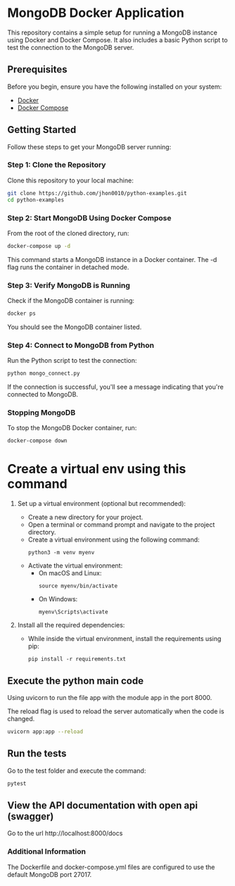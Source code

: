 # MongoDB Docker Application

This repository contains a simple setup for running a MongoDB instance using Docker and Docker Compose. It also includes a basic Python script to test the connection to the MongoDB server.

## Prerequisites

Before you begin, ensure you have the following installed on your system:
- [Docker](https://www.docker.com/products/docker-desktop)
- [Docker Compose](https://docs.docker.com/compose/install/)

## Getting Started

Follow these steps to get your MongoDB server running:

### Step 1: Clone the Repository

Clone this repository to your local machine:

```bash
git clone https://github.com/jhon0010/python-examples.git
cd python-examples
```

### Step 2: Start MongoDB Using Docker Compose
From the root of the cloned directory, run:

```bash
docker-compose up -d
```

This command starts a MongoDB instance in a Docker container. The -d flag runs the container in detached mode.

### Step 3: Verify MongoDB is Running
Check if the MongoDB container is running:

```bash
docker ps
```

You should see the MongoDB container listed.

### Step 4: Connect to MongoDB from Python
Run the Python script to test the connection:

```bash
python mongo_connect.py
```
If the connection is successful, you'll see a message indicating that you're connected to MongoDB.

### Stopping MongoDB
To stop the MongoDB Docker container, run:

```bash
docker-compose down
```


# Create a virtual env using this command

1. Set up a virtual environment (optional but recommended):
   - Create a new directory for your project.
   - Open a terminal or command prompt and navigate to the project directory.
   - Create a virtual environment using the following command:
     ```
     python3 -m venv myenv
     ```
   - Activate the virtual environment:
     - On macOS and Linux:
       ```
       source myenv/bin/activate
       ```
     - On Windows:
       ```
       myenv\Scripts\activate
       ```

2. Install all the required dependencies:
   - While inside the virtual environment, install the requirements using pip:
     ```
     pip install -r requirements.txt
     ```


## Execute the python main code

Using uvicorn to run the file app with the module app in the port 8000.

The reload flag is used to reload the server automatically when the code is changed.

```bash
uvicorn app:app --reload
```

## Run the tests

Go to the test folder and execute the command:

```bash
pytest
```


## View the API documentation with open api (swagger)

Go to the url http://localhost:8000/docs

### Additional Information

The Dockerfile and docker-compose.yml files are configured to use the default MongoDB port 27017.